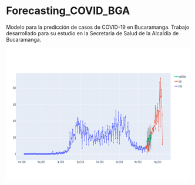 # Forecasting_COVID_BGA
Modelo para la predicción de casos de COVID-19 en Bucaramanga. Trabajo desarrollado para su estudio en la Secretaria de Salud de la Alcaldía de Bucaramanga.

<img src="https://github.com/jeffersonrodriguezc/Forecasting_COVID_BGA/blob/main/images/Xgboost_directo_results.gif?raw=true](https://github.com/jeffersonrodriguezc/Forecasting_COVID_BGA/blob/main/images/Xgboost_directo_results.gif?raw=true" width="500" height="360" />
